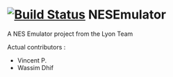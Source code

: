 [![Build Status](https://travis-ci.org/SupinfoGameDev/NESEmulator.svg)](https://travis-ci.org/SupinfoGameDev/NESEmulator)
NESEmulator
===========

A NES Emulator project from the Lyon Team

Actual contributors :

- Vincent P.
- Wassim Dhif

